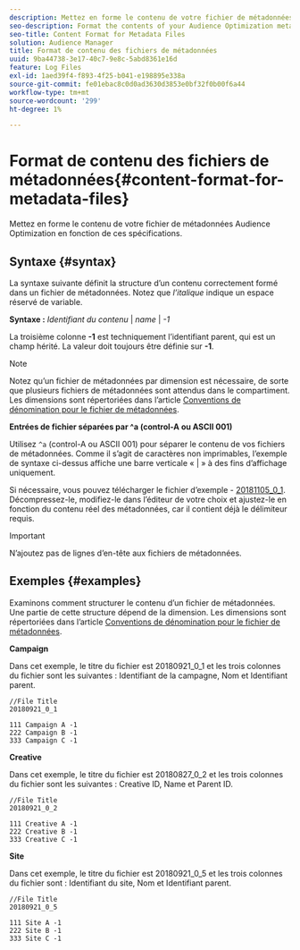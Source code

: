```yaml
---
description: Mettez en forme le contenu de votre fichier de métadonnées Audience Optimization en fonction de ces spécifications.
seo-description: Format the contents of your Audience Optimization metadata file according to these specifications.
seo-title: Content Format for Metadata Files
solution: Audience Manager
title: Format de contenu des fichiers de métadonnées
uuid: 9ba44738-3e17-40c7-9e8c-5abd8361e16d
feature: Log Files
exl-id: 1aed39f4-f893-4f25-b041-e198895e338a
source-git-commit: fe01ebac8c0d0ad3630d3853e0bf32f0b00f6a44
workflow-type: tm+mt
source-wordcount: '299'
ht-degree: 1%

---
```


# Format de contenu des fichiers de métadonnées{#content-format-for-metadata-files}

Mettez en forme le contenu de votre fichier de métadonnées Audience Optimization en fonction de ces spécifications.

## Syntaxe {#syntax}

La syntaxe suivante définit la structure d’un contenu correctement formé dans un fichier de métadonnées. Notez que *l’italique* indique un espace réservé de variable.

**Syntaxe :** *Identifiant du contenu* | *name* | *-1*

<!--In the contents syntax, you'll notice a parent ID variable. Don't confuse it with the parent ID used in the [metadata file name](../../../reporting/audience-optimization-reports/metadata-files-intro/metadata-file-names.md). These 2 variables seem similar, but they represent different things. In the file name, the parent ID corresponds to a category like "campaign" (ID 1), "placement" (ID 3), or "tactic" (ID 9), etc. In the file body:-->

La troisième colonne **-1** est techniquement l’identifiant parent, qui est un champ hérité. La valeur doit toujours être définie sur **-1**.

>[!NOTE]
>
>Notez qu’un fichier de métadonnées par dimension est nécessaire, de sorte que plusieurs fichiers de métadonnées sont attendus dans le compartiment. Les dimensions sont répertoriées dans l’article [Conventions de dénomination pour le fichier de métadonnées](../../../reporting/audience-optimization-reports/metadata-files-intro/metadata-file-names.md#child-dimension).

**Entrées de fichier séparées par ^a (control-A ou ASCII 001)**

Utilisez `^a` (control-A ou ASCII 001) pour séparer le contenu de vos fichiers de métadonnées. Comme il s’agit de caractères non imprimables, l’exemple de syntaxe ci-dessus affiche une barre verticale « | » à des fins d’affichage uniquement.

Si nécessaire, vous pouvez télécharger le fichier d’exemple - [20181105_0_1](assets/20181105_0_1.zip). Décompressez-le, modifiez-le dans l’éditeur de votre choix et ajustez-le en fonction du contenu réel des métadonnées, car il contient déjà le délimiteur requis.

>[!IMPORTANT]
>
>N’ajoutez pas de lignes d’en-tête aux fichiers de métadonnées.

## Exemples {#examples}

Examinons comment structurer le contenu d’un fichier de métadonnées. Une partie de cette structure dépend de la dimension. Les dimensions sont répertoriées dans l’article [Conventions de dénomination pour le fichier de métadonnées](../../../reporting/audience-optimization-reports/metadata-files-intro/metadata-file-names.md#child-dimension).

**Campaign**

Dans cet exemple, le titre du fichier est 20180921_0_1 et les trois colonnes du fichier sont les suivantes : Identifiant de la campagne, Nom et Identifiant parent.

<!--Let's say you want to populate the creative drop down menu with creative names from a particular campaign. In this case, your metadata file name would include ID 1 (campaign) and ID 2 (creative). Following the content syntax, your metadata file would contain the creative ID, creative name, and actual campaign ID.-->

```
//File Title
20180921_0_1

111 Campaign A -1
222 Campaign B -1
333 Campaign C -1
```

**Creative**

Dans cet exemple, le titre du fichier est 20180827_0_2 et les trois colonnes du fichier sont les suivantes : Creative ID, Name et Parent ID.

```
//File Title
20180921_0_2

111 Creative A -1
222 Creative B -1
333 Creative C -1
```

**Site**

Dans cet exemple, le titre du fichier est 20180921_0_5 et les trois colonnes du fichier sont : Identifiant du site, Nom et Identifiant parent.

```
//File Title
20180921_0_5

111 Site A -1
222 Site B -1
333 Site C -1
```
